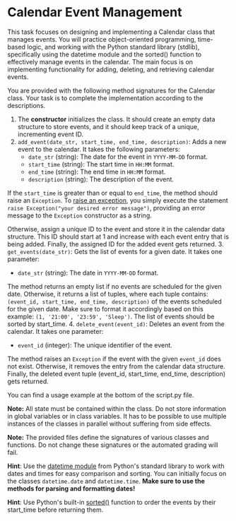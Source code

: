 # Calendar Event Management

This task focuses on designing and implementing a Calendar class that manages events.
You will practice object-oriented programming, time-based logic, and working with the Python standard library (stdlib),
specifically using the datetime module and the sorted() function to effectively manage events in the calendar.
The main focus is on implementing functionality for adding, deleting, and retrieving calendar events.

You are provided with the following method signatures for the Calendar class.
Your task is to complete the implementation according to the descriptions.
1. The **constructor** initializes the class. It should create an empty data structure to store events, and it should keep track of a unique, incrementing event ID.
2. `add_event(date_str, start_time, end_time, description)`: Adds a new event to the calendar. It takes the following parameters:
   - `date_str` (string): The date for the event in `YYYY-MM-DD` format.
   - `start_time` (string): The start time in `HH:MM` format.
   - `end_time` (string): The end time in `HH:MM` format.
   - `description` (string): The description of the event.

If the `start_time` is greater than or equal to `end_time`, the method should raise an `Exception`. To [raise an exception](https://docs.python.org/3/tutorial/errors.html#raising-exceptions), you simply execute the statement `raise Exception("your desired error message")`, providing an error message to the `Exception` constructor as a string.

Otherwise, assign a unique ID to the event and store it in the calendar data structure.
This ID should start at 1 and increase with each event entry that is being added.
Finally, the assigned ID for the added event gets returned.
3. `get_events(date_str)`: Gets the list of events for a given date. It takes one parameter:
   - `date_str` (string): The date in `YYYY-MM-DD` format.
   
   The method returns an empty list if no events are scheduled for the given date.
Otherwise, it returns a list of tuples, where each tuple contains: `(event_id, start_time, end_time, description)` of the events scheduled for the given date.
Make sure to format it accordingly based on this example: `(1, '21:00', '23:59', 'Sleep')`.
The list of events should be sorted by start_time.
4. `delete_event(event_id)`: Deletes an event from the calendar. It takes one parameter:
   - `event_id` (integer): The unique identifier of the event.
   
   The method raises an `Exception` if the event with the given `event_id` does not exist.
Otherwise, it removes the entry from the calendar data structure.
Finally, the deleted event tuple (event_id, start_time, end_time, description) gets returned.

You can find a usage example at the bottom of the script.py file.

**Note:** All state must be contained within the class. Do not store information
in global variables or in class variables. It has to be possible to use multiple
instances of the classes in parallel without suffering from side effects.

**Note:** The provided files define the signatures of various classes and
functions. Do not change these signatures or the automated grading will fail.

**Hint**: Use the [datetime module][python-datetime] from Python's standard library to work with dates and times for easy comparison and sorting.
You can initially focus on the classes `datetime.date` and `datetime.time`.
**Make sure to use the methods for parsing and formatting dates!**

**Hint**: Use Python's built-in [sorted()][python-sorted] function to order the events by their start_time before returning them.

[python-datetime]: https://docs.python.org/3/library/datetime.html 
[python-sorted]: https://docs.python.org/3/library/functions.html#sorted
